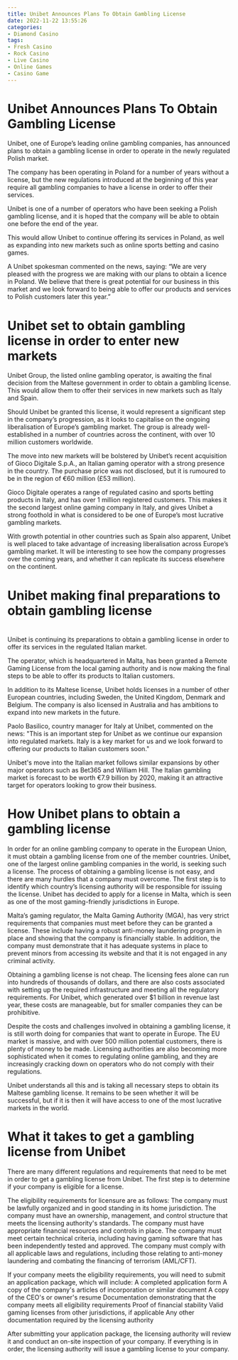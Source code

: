 ```yaml
---
title: Unibet Announces Plans To Obtain Gambling License
date: 2022-11-22 13:55:26
categories:
- Diamond Casino
tags:
- Fresh Casino
- Rock Casino
- Live Casino
- Online Games
- Casino Game
---
```



#  Unibet Announces Plans To Obtain Gambling License

Unibet, one of Europe’s leading online gambling companies, has announced plans to obtain a gambling license in order to operate in the newly regulated Polish market.

The company has been operating in Poland for a number of years without a license, but the new regulations introduced at the beginning of this year require all gambling companies to have a license in order to offer their services.

Unibet is one of a number of operators who have been seeking a Polish gambling license, and it is hoped that the company will be able to obtain one before the end of the year.

This would allow Unibet to continue offering its services in Poland, as well as expanding into new markets such as online sports betting and casino games.

A Unibet spokesman commented on the news, saying: “We are very pleased with the progress we are making with our plans to obtain a licence in Poland. We believe that there is great potential for our business in this market and we look forward to being able to offer our products and services to Polish customers later this year.”

#  Unibet set to obtain gambling license in order to enter new markets

Unibet Group, the listed online gambling operator, is awaiting the final decision from the Maltese government in order to obtain a gambling license. This would allow them to offer their services in new markets such as Italy and Spain.

Should Unibet be granted this license, it would represent a significant step in the company’s progression, as it looks to capitalise on the ongoing liberalisation of Europe’s gambling market. The group is already well-established in a number of countries across the continent, with over 10 million customers worldwide.

The move into new markets will be bolstered by Unibet’s recent acquisition of Gioco Digitale S.p.A., an Italian gaming operator with a strong presence in the country. The purchase price was not disclosed, but it is rumoured to be in the region of €60 million (£53 million).

Gioco Digitale operates a range of regulated casino and sports betting products in Italy, and has over 1 million registered customers. This makes it the second largest online gaming company in Italy, and gives Unibet a strong foothold in what is considered to be one of Europe’s most lucrative gambling markets.

With growth potential in other countries such as Spain also apparent, Unibet is well placed to take advantage of increasing liberalisation across Europe’s gambling market. It will be interesting to see how the company progresses over the coming years, and whether it can replicate its success elsewhere on the continent.

#  Unibet making final preparations to obtain gambling license

#

Unibet is continuing its preparations to obtain a gambling license in order to offer its services in the regulated Italian market.

The operator, which is headquartered in Malta, has been granted a Remote Gaming License from the local gaming authority and is now making the final steps to be able to offer its products to Italian customers.

In addition to its Maltese license, Unibet holds licenses in a number of other European countries, including Sweden, the United Kingdom, Denmark and Belgium. The company is also licensed in Australia and has ambitions to expand into new markets in the future.

Paolo Basilico, country manager for Italy at Unibet, commented on the news: "This is an important step for Unibet as we continue our expansion into regulated markets. Italy is a key market for us and we look forward to offering our products to Italian customers soon."

Unibet's move into the Italian market follows similar expansions by other major operators such as Bet365 and William Hill. The Italian gambling market is forecast to be worth €7.9 billion by 2020, making it an attractive target for operators looking to grow their business.

#  How Unibet plans to obtain a gambling license

In order for an online gambling company to operate in the European Union, it must obtain a gambling license from one of the member countries. Unibet, one of the largest online gambling companies in the world, is seeking such a license.
The process of obtaining a gambling license is not easy, and there are many hurdles that a company must overcome. The first step is to identify which country’s licensing authority will be responsible for issuing the license. Unibet has decided to apply for a license in Malta, which is seen as one of the most gaming-friendly jurisdictions in Europe.

Malta’s gaming regulator, the Malta Gaming Authority (MGA), has very strict requirements that companies must meet before they can be granted a license. These include having a robust anti-money laundering program in place and showing that the company is financially stable. In addition, the company must demonstrate that it has adequate systems in place to prevent minors from accessing its website and that it is not engaged in any criminal activity.

Obtaining a gambling license is not cheap. The licensing fees alone can run into hundreds of thousands of dollars, and there are also costs associated with setting up the required infrastructure and meeting all the regulatory requirements. For Unibet, which generated over $1 billion in revenue last year, these costs are manageable, but for smaller companies they can be prohibitive.

Despite the costs and challenges involved in obtaining a gambling license, it is still worth doing for companies that want to operate in Europe. The EU market is massive, and with over 500 million potential customers, there is plenty of money to be made. Licensing authorities are also becoming more sophisticated when it comes to regulating online gambling, and they are increasingly cracking down on operators who do not comply with their regulations.

Unibet understands all this and is taking all necessary steps to obtain its Maltese gambling license. It remains to be seen whether it will be successful, but if it is then it will have access to one of the most lucrative markets in the world.

#  What it takes to get a gambling license from Unibet

There are many different regulations and requirements that need to be met in order to get a gambling license from Unibet. The first step is to determine if your company is eligible for a license.

The eligibility requirements for licensure are as follows:
The company must be lawfully organized and in good standing in its home jurisdiction. 
The company must have an ownership, management, and control structure that meets the licensing authority's standards. 
The company must have appropriate financial resources and controls in place. 
The company must meet certain technical criteria, including having gaming software that has been independently tested and approved. 
The company must comply with all applicable laws and regulations, including those relating to anti-money laundering and combating the financing of terrorism (AML/CFT).

If your company meets the eligibility requirements, you will need to submit an application package, which will include:
A completed application form 
A copy of the company's articles of incorporation or similar document 
A copy of the CEO's or owner's resume 
Documentation demonstrating that the company meets all eligibility requirements 
Proof of financial stability 
Valid gaming licenses from other jurisdictions, if applicable 
Any other documentation required by the licensing authority

After submitting your application package, the licensing authority will review it and conduct an on-site inspection of your company. If everything is in order, the licensing authority will issue a gambling license to your company.